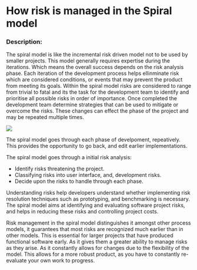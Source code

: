 # How risk is managed in the Spiral model

### Description:
The spiral model is like the incremental risk driven model not to be used by smaller projects. This model generally requires expertise during the iterations. Which means the overall success depends on the risk analysis phase. Each iteration of the development process helps ellinminate risk which are considered conditions, or events that may prevent the product from meeting its goals. Within the spiral model risks are considered to range from trivial to fatal and its the task for the development team to identify and prioritise all possible risks in order of importance. Once completed the development team determine strategies that can be used to mitigate or overcome the risks. These changes can effect the phase of the project and may be repeated multiple times.

![](https://i.imgur.com/rinTPGA.png)

The spiral model goes through each phase of develpoment, repeatively. This provides the opportunity to go back, and edit earlier implementations. 

The spiral model goes through a initial risk analysis:
- Identify risks threatening the project.
- Classifying risks into user interface, and, development risks.
- Decide upon the risks to handle through each phase. 

Understanding risks help developers understand whether implementing risk resolution techniques such as prototyping, and benchmarking is necessary. The spiral model aims at identifying and evaluating software project risks, and helps in reducing these risks and controlling project costs. 

Risk management in the spiral model distinguishes it amongst other process models, it guarantees that most risks are recognized much earlier than in other models. This is essential for larger projects that have produced functional software early. As it gives them a greater ability to manage risks as they arise. As it constantly allows for changes due to the flexibility of the model. This allows for a more robust product, as you have to constantly re-evaluate your own work to progress.
